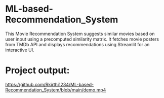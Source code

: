 # ML-based-Recommendation_System
This Movie Recommendation System suggests similar movies based on user input using a precomputed similarity matrix. It fetches movie posters from TMDb API and displays recommendations using Streamlit for an interactive UI.

# Project output:
https://github.com/Rkirthi1234/ML-based-Recommendation_System/blob/main/demo.mp4
